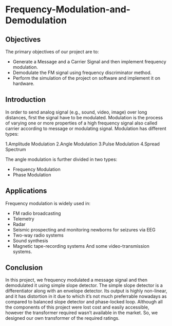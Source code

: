 # Frequency-Modulation-and-Demodulation

## Objectives

The primary objectives of our project are to: 

- Generate a Message and a Carrier Signal and then implement frequency modulation.
- Demodulate the FM signal using frequency discriminator method.
- Perform the simulation of the project on software and implement it on hardware.


## Introduction

In order to send analog signal (e.g., sound, video, image) over long distances, first the signal have to be modulated. Modulation is the process of varying one or more properties of a high frequency signal also called carrier according to message or modulating signal. Modulation has different types:

1.Amplitude Modulation
2.Angle Modulation
3.Pulse Modulation
4.Spread Spectrum

The angle modulation is further divided in two types:

- Frequency Modulation
- Phase Modulation

## Applications

Frequency modulation is widely used in:

- FM radio broadcasting
- Telemetry
- Radar
- Seismic prospecting and monitoring newborns for seizures via EEG
- Two-way radio systems
- Sound synthesis
- Magnetic tape-recording systems
 And some video-transmission systems.


## Conclusion

In this project, we frequency modulated a message signal and then demodulated it using simple slope detector. The simple slope detector is a differentiator along with an envelope detector. Its output is highly non-linear, and it has distortion in it due to which it’s not much preferrable nowadays as compared to balanced slope detector and phase-locked loop. Although all the components of this project were lost cost and easily accessible, however the transformer required wasn’t available in the market. So, we designed our own transformer of the required ratings. 
